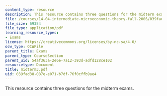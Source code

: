 ```yaml
---
content_type: resource
description: This resource contains three questions for the midterm exams.
file: /courses/14-04-intermediate-microeconomic-theory-fall-2006/039fad38087ee071b7df76f0cffb9ae4_midterm3.pdf
file_size: 69354
file_type: application/pdf
learning_resource_types:
- Exams
license: https://creativecommons.org/licenses/by-nc-sa/4.0/
ocw_type: OCWFile
parent_title: Exams
parent_type: CourseSection
parent_uid: 54af363a-2e6e-7a12-393d-adfd128ce102
resourcetype: Document
title: midterm3.pdf
uid: 039fad38-087e-e071-b7df-76f0cffb9ae4
---
```

This resource contains three questions for the midterm exams.